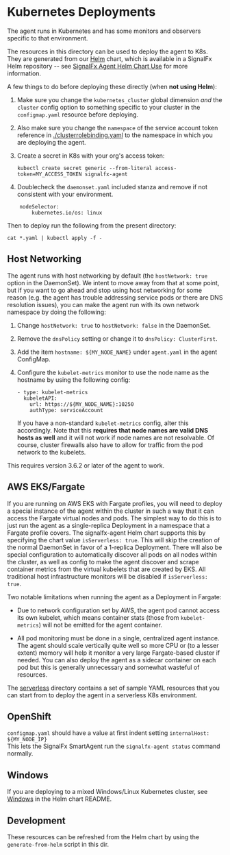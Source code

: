 # Kubernetes Deployments

The agent runs in Kubernetes and has some monitors and observers specific to
that environment.

The resources in this directory can be used to deploy the agent to K8s.  They
are generated from our [Helm](https://github.com/kubernetes/helm) chart, which
is available in a SignalFx Helm repository -- see [SignalFx Agent Helm Chart
Use](./helm/signalfx-agent#use) for more information.

A few things to do before deploying these directly (when **not using Helm**):

 1. Make sure you change the `kubernetes_cluster` global dimension *and* the
	`cluster` config option to something specific to your cluster in the
	`configmap.yaml` resource before deploying.

 2. Also make sure you change the `namespace` of the service account token
	reference in [./clusterrolebinding.yaml](./clusterrolebinding.yaml) to the
	namespace in which you are deploying the agent.

 3. Create a secret in K8s with your org's access token:

	`kubectl create secret generic --from-literal access-token=MY_ACCESS_TOKEN signalfx-agent`

 4. Doublecheck the `daemonset.yaml` included stanza and remove if not consistent with your environment.

```    
	nodeSelector:
        kubernetes.io/os: linux
```

Then to deploy run the following from the present directory:

`cat *.yaml | kubectl apply -f -`

## Host Networking

The agent runs with host networking by default (the `hostNetwork: true` option
in the DaemonSet).  We intent to move away from that at some point, but if you
want to go ahead and stop using host networking for some reason (e.g. the agent
has trouble addressing service pods or there are DNS resolution issues), you
can make the agent run with its own network namespace by doing the following:

 1. Change `hostNetwork: true` to `hostNetwork: false` in the DaemonSet.
 2. Remove the `dnsPolicy` setting or change it to `dnsPolicy: ClusterFirst`.
 3. Add the item `hostname: ${MY_NODE_NAME}` under `agent.yaml` in the agent
	ConfigMap.
 4. Configure the `kubelet-metrics` monitor to use the node name as the hostname
	by using the following config:

	```
    - type: kubelet-metrics
      kubeletAPI:
        url: https://${MY_NODE_NAME}:10250
        authType: serviceAccount
    ```

	If you have a non-standard `kubelet-metrics` config, alter this accordingly.
	Note that this **requires that node names are valid DNS hosts as well** and
	it will not work if node names are not resolvable.  Of course, cluster
	firewalls also have to allow for traffic from the pod network to the
	kubelets.

This requires version 3.6.2 or later of the agent to work.

## AWS EKS/Fargate
If you are running on AWS EKS with Fargate profiles, you will need to deploy a
special instance of the agent within the cluster in such a way that it can
access the Fargate virtual nodes and pods.  The simplest way to do this is to
just run the agent as a single-replica Deployment in a namespace that a Fargate
profile covers.  The signalfx-agent Helm chart supports this by specifying the
chart value `isServerless: true`.  This will skip the creation of the normal
DaemonSet in favor of a 1-replica Deployment.  There will also be special
configuration to automatically discover all pods on all nodes within the
cluster, as well as config to make the agent discover and scrape container
metrics from the virtual kubelets that are created by EKS.  All traditional
host infrastructure monitors will be disabled if `isServerless: true`.

Two notable limitations when running the agent as a Deployment in Fargate:

 - Due to network configuration set by AWS, the agent pod cannot access its own
   kubelet, which means container stats (those from `kubelet-metrics`) will not
   be emitted for the agent container.

 - All pod monitoring must be done in a single, centralized agent instance.
   The agent should scale vertically quite well so more CPU or (to a lesser
   extent) memory will help it monitor a very large Fargate-based cluster if
   needed.  You can also deploy the agent as a sidecar container on each pod
   but this is generally unnecessary and somewhat wasteful of resources.

The [serverless](./serverless) directory contains a set of sample YAML
resources that you can start from to deploy the agent in a serverless K8s
environment.

## OpenShift

`configmap.yaml` should have a value at first indent setting `internalHost: ${MY_NODE_IP}`  
This lets the SignalFx SmartAgent run the `signalfx-agent status` command normally.

## Windows
If you are deploying to a mixed Windows/Linux Kubernetes cluster, see [Windows](./helm/signalfx-agent#windows) in the Helm chart README.

## Development

These resources can be refreshed from the Helm chart by using the
`generate-from-helm` script in this dir.

